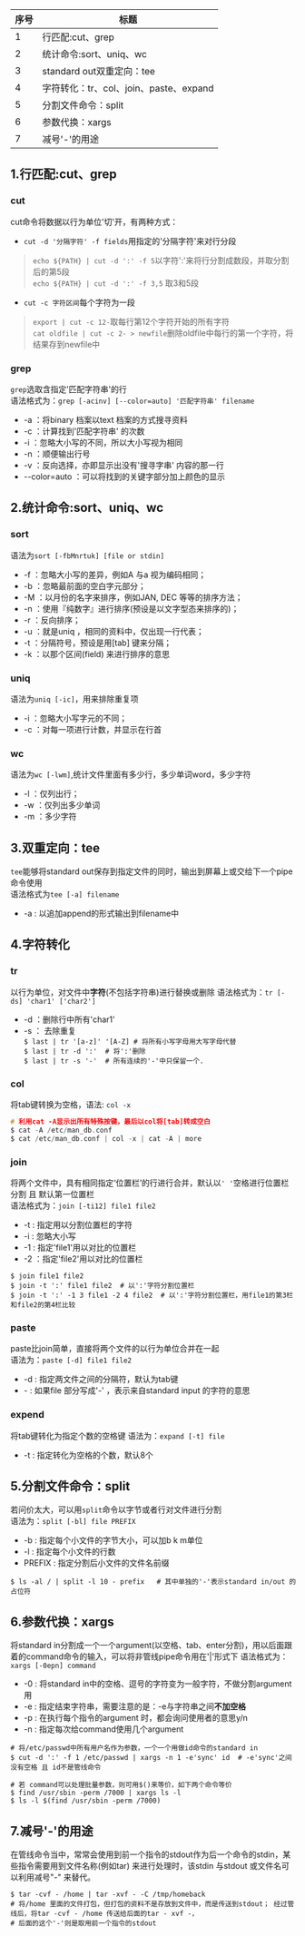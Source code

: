序号|标题
--|--
1|行匹配:cut、grep
2|统计命令:sort、uniq、wc
3|standard out双重定向：tee
4|字符转化：tr、col、join、paste、expand
5|分割文件命令：split
6|参数代换：xargs
7|减号'-'的用途

## 1.行匹配:cut、grep
### cut
cut命令将数据以行为单位'切'开，有两种方式：
* `cut -d '分隔字符' -f fields`用指定的'分隔字符'来对行分段
>`echo ${PATH} | cut -d ':' -f 5`以字符':'来将行分割成数段，并取分割后的第5段  
>`echo ${PATH} | cut -d ':' -f 3,5` 取3和5段
* `cut -c 字符区间`每个字符为一段
>`export | cut -c 12-`取每行第12个字符开始的所有字符  
>`cat oldfile | cut -c 2- > newfile`删除oldfile中每行的第一个字符，将结果存到newfile中
### grep
`grep`选取含指定'匹配字符串'的行  
语法格式为：`grep [-acinv] [--color=auto] '匹配字符串' filename`
* -a ：将binary 档案以text 档案的方式搜寻资料
* -c ：计算找到'匹配字符串' 的次数
* -i ：忽略大小写的不同，所以大小写视为相同
* -n ：顺便输出行号
* -v ：反向选择，亦即显示出没有'搜寻字串' 内容的那一行
* --color=auto ：可以将找到的关键字部分加上颜色的显示
## 2.统计命令:sort、uniq、wc
### sort
语法为`sort [-fbMnrtuk] [file or stdin]`
* -f ：忽略大小写的差异，例如A 与a 视为编码相同；
* -b ：忽略最前面的空白字元部分；
* -M ：以月份的名字来排序，例如JAN, DEC 等等的排序方法；
* -n ：使用『纯数字』进行排序(预设是以文字型态来排序的)；
* -r ：反向排序；
* -u ：就是uniq ，相同的资料中，仅出现一行代表；
* -t ：分隔符号，预设是用[tab] 键来分隔；
* -k ：以那个区间(field) 来进行排序的意思
### uniq
语法为`uniq [-ic]`，用来排除重复项
* -i ：忽略大小写字元的不同；
* -c ：对每一项进行计数，并显示在行首
### wc
语法为`wc [-lwm]`,统计文件里面有多少行，多少单词word，多少字符
* -l ：仅列出行；
* -w ：仅列出多少单词
* -m ：多少字符
## 3.双重定向：tee
`tee`能够将standard out保存到指定文件的同时，输出到屏幕上或交给下一个pipe命令使用  
语法格式为`tee [-a] filename`
* -a : 以追加append的形式输出到filename中
## 4.字符转化
### tr
以行为单位，对文件中**字符**(不包括字符串)进行替换或删除
语法格式为：`tr [-ds] 'char1' ['char2'] `
* -d ：删除行中所有'char1'
* -s ： 去除重复  
`$ last | tr '[a-z]' '[A-Z] # 将所有小写字母用大写字母代替 `   
`$ last | tr -d ':'  # 将':'删除`  
`$ last | tr -s '-'  # 所有连续的'-'中只保留一个.`  
### col
将tab键转换为空格，语法: `col -x`  
```c
# 利用cat -A显示出所有特殊按键，最后以col将[tab]转成空白
$ cat -A /etc/man_db.conf
$ cat /etc/man_db.conf | col -x | cat -A | more
```
### join
将两个文件中，具有相同指定‘位置栏’的行进行合并，默认以`' '`空格进行位置栏分割 且 默认第一位置栏  
语法格式为：`join [-ti12] file1 file2`  
* -t : 指定用以分割位置栏的字符
* -i : 忽略大小写
* -1 : 指定'file1'用以对比的位置栏
* -2 ：指定'file2'用以对比的位置栏
```
$ join file1 file2
$ join -t ':' file1 file2  # 以':'字符分割位置栏
$ join -t ':' -1 3 file1 -2 4 file2  # 以':'字符分割位置栏，用file1的第3栏和file2的第4栏比较
```
### paste
paste比join简单，直接将两个文件的以行为单位合并在一起  
语法为：`paste [-d] file1 file2`  
* -d : 指定两文件之间的分隔符，默认为tab键
* \- : 如果file 部分写成'-' ，表示来自standard input 的字符的意思
### expend
将tab键转化为指定个数的空格键
语法为：`expand [-t] file`  
* -t : 指定转化为空格的个数，默认8个  
## 5.分割文件命令：split
若问价太大，可以用`split`命令以字节或者行对文件进行分割  
语法为：`split [-bl] file PREFIX`  
* -b : 指定每个小文件的字节大小，可以加b k m单位  
* -l : 指定每个小文件的行数
* PREFIX : 指定分割后小文件的文件名前缀  
```
$ ls -al / | split -l 10 - prefix   # 其中单独的'-'表示standard in/out 的占位符
```
## 6.参数代换：xargs
将standard in分割成一个一个argument(以空格、tab、enter分割)，用以后面跟着的command命令的输入，可以将非管线pipe命令用在'|'形式下
语法格式为：`xargs [-0epn] command`  
* -0 : 将standard in中的空格、逗号的字符变为一般字符，不做分割argument用  
* -e : 指定结束字符串，需要注意的是：-e与字符串之间**不加空格**  
* -p : 在执行每个指令的argument 时，都会询问使用者的意思y/n  
* -n : 指定每次给command使用几个argument  
```
# 将/etc/passwd中所有用户名作为参数，一个一个用做id命令的standard in
$ cut -d ':' -f 1 /etc/passwd | xargs -n 1 -e'sync' id  # -e'sync'之间没有空格 且 id不是管线命令

# 若 command可以处理批量参数，则可用$()来等价，如下两个命令等价
$ find /usr/sbin -perm /7000 | xargs ls -l
$ ls -l $(find /usr/sbin -perm /7000)
```
## 7.减号'-'的用途
在管线命令当中，常常会使用到前一个指令的stdout作为后一个命令的stdin，某些指令需要用到文件名称(例如tar) 来进行处理时，该stdin 与stdout
或文件名可以利用减号"-" 来替代。
```
$ tar -cvf - /home | tar -xvf - -C /tmp/homeback
# 将/home 里面的文件打包，但打包的资料不是存放到文件中，而是传送到stdout； 经过管线后，将tar -cvf - /home 传送给后面的tar - xvf -，
# 后面的这个'-'则是取用前一个指令的stdout
```
